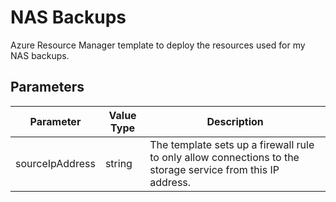 # NAS Backups

Azure Resource Manager template to deploy the resources used for my NAS backups.

## Parameters

| Parameter | Value Type | Description |
|-----------|------------|-------------|
| sourceIpAddress | string | The template sets up a firewall rule to only allow connections to the storage service from this IP address. |
